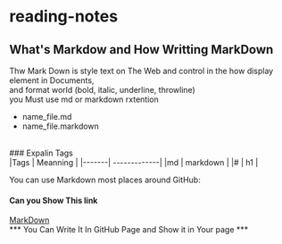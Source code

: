 # reading-notes
## What's Markdow and How Writting MarkDown
Thw Mark Down is style text on The Web and control in the how display element in Documents,<br>
and format world (bold, italic, underline, throwline)<br>
you Must use md or markdown rxtention
* name_file.md
* name_file.markdown

<br>
### Expalin Tags<br>
|Tags   | Meanning     |
|-------| -------------|
|md     | markdown     |
|#      | h1           |


You can use Markdown most places around GitHub:
#### Can you Show This link
[MarkDown](https://medium.com/markdown-monster-blog/getting-images-into-markdown-documents-and-weblog-posts-with-markdown-monster-9ec6f353d8ec)<br>
*** You Can Write It In GitHub Page and Show it in Your page ***
